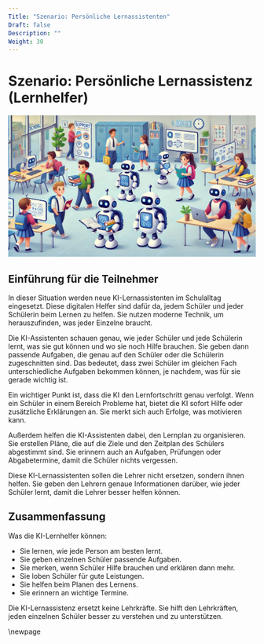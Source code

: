 ```yaml
---
Title: "Szenario: Persönliche Lernassistenten"
Draft: false
Description: ""
Weight: 30
---
```




# Szenario: Persönliche Lernassistenz (Lernhelfer)


![Szenario Lernassistenz](Szenario-Assistent.jpeg)


## Einführung für die Teilnehmer


In dieser Situation werden neue KI-Lernassistenten im Schulalltag eingesetzt. Diese digitalen Helfer sind dafür da, jedem Schüler und jeder Schülerin beim Lernen zu helfen. Sie nutzen moderne Technik, um herauszufinden, was jeder Einzelne braucht.

Die KI-Assistenten schauen genau, wie jeder Schüler und jede Schülerin lernt, was sie gut können und wo sie noch Hilfe brauchen. Sie geben dann passende Aufgaben, die genau auf den Schüler oder die Schülerin zugeschnitten sind. Das bedeutet, dass zwei Schüler im gleichen Fach unterschiedliche Aufgaben bekommen können, je nachdem, was für sie gerade wichtig ist.

Ein wichtiger Punkt ist, dass die KI den Lernfortschritt genau verfolgt. Wenn ein Schüler in einem Bereich Probleme hat, bietet die KI sofort Hilfe oder zusätzliche Erklärungen an. Sie merkt sich auch Erfolge, was motivieren kann.

Außerdem helfen die KI-Assistenten dabei, den Lernplan zu organisieren. Sie erstellen Pläne, die auf die Ziele und den Zeitplan des Schülers abgestimmt sind. Sie erinnern auch an Aufgaben, Prüfungen oder Abgabetermine, damit die Schüler nichts vergessen.

Diese KI-Lernassistenten sollen die Lehrer nicht ersetzen, sondern ihnen helfen. Sie geben den Lehrern genaue Informationen darüber, wie jeder Schüler lernt, damit die Lehrer besser helfen können.

## Zusammenfassung

Was die KI-Lernhelfer können:

- Sie lernen, wie jede Person am besten lernt.
- Sie geben einzelnen Schüler passende Aufgaben.
- Sie merken, wenn Schüler Hilfe brauchen und erklären dann mehr.
- Sie loben Schüler für gute Leistungen.
- Sie helfen beim Planen des Lernens.
- Sie erinnern an wichtige Termine.

Die KI-Lernassistenz ersetzt keine Lehrkräfte. Sie hilft den Lehrkräften, jeden einzelnen Schüler besser zu verstehen und zu unterstützen.


\newpage
